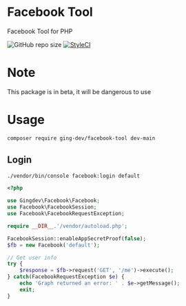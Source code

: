 # Facebook Tool
Facebook Tool for PHP

![GitHub repo size](https://img.shields.io/github/repo-size/ging-dev/facebook-tool?color=c&label=size)
[![StyleCI](https://github.styleci.io/repos/335948618/shield?branch=main)](https://github.styleci.io/repos/335948618?branch=main)

# Note
This package is in beta, it will be dangerous to use

# Usage

```sh
composer require ging-dev/facebook-tool dev-main
```

## Login

```sh
./vendor/bin/console facebook:login default
```

```php
<?php

use Gingdev\Facebook\Facebook;
use Facebook\FacebookSession;
use Facebook\FacebookRequestException;

require __DIR__.'/vendor/autoload.php';

FacebookSession::enableAppSecretProof(false);
$fb = new Facebook('default');

// Get user info
try {
    $response = $fb->request('GET', '/me')->execute();
} catch(FacebookRequestException $e) {
    echo 'Graph returned an error: ' . $e->getMessage();
    exit;
}
```
